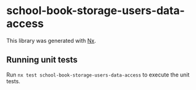 # school-book-storage-users-data-access

This library was generated with [Nx](https://nx.dev).

## Running unit tests

Run `nx test school-book-storage-users-data-access` to execute the unit tests.
